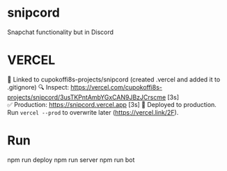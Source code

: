 # snipcord
Snapchat functionality but in Discord

# VERCEL
🔗  Linked to cupokoffi8s-projects/snipcord (created .vercel and added it to .gitignore)
🔍  Inspect: https://vercel.com/cupokoffi8s-projects/snipcord/3usTKPntAmbYGxCAN9JBzJCrscme [3s]     
✅  Production: https://snipcord.vercel.app [3s]
📝  Deployed to production. Run `vercel --prod` to overwrite later (https://vercel.link/2F).

# Run
npm run deploy
npm run server
npm run bot